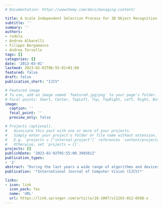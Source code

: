 ```yaml
---
# Documentation: https://wowchemy.com/docs/managing-content/

title: A Scale Independent Selection Process for 3D Object Recognition in Cluttered Scenes
subtitle: ''
summary: ''
authors:
- rodola
- Andrea Albarelli
- Filippo Bergamasco
- Andrea Torsello
tags: []
categories: []
date: '2013-03-01'
lastmod: 2023-02-02T06:55:01+01:00
featured: false
draft: false
publication_short: "IJCV"

# Featured image
# To use, add an image named `featured.jpg/png` to your page's folder.
# Focal points: Smart, Center, TopLeft, Top, TopRight, Left, Right, BottomLeft, Bottom, BottomRight.
image:
  caption: ''
  focal_point: ''
  preview_only: false

# Projects (optional).
#   Associate this post with one or more of your projects.
#   Simply enter your project's folder or file name without extension.
#   E.g. `projects = ["internal-project"]` references `content/project/deep-learning/index.md`.
#   Otherwise, set `projects = []`.
projects: []
publishDate: '2023-02-02T05:55:00.398501Z'
publication_types:
- '2'
abstract: "During the last years a wide range of algorithms and devices have been made available to easily acquire range images. The increasing abundance of depth data boosts the need for reliable and unsupervised analysis techniques, spanning from part registration to automated segmentation. In this context, we focus on the recognition of known objects in cluttered and incomplete 3D scans. Locating and fitting a model to a scene are very important tasks in many scenarios such as industrial inspection, scene understanding, medical imaging and even gaming. For this reason, these problems have been addressed extensively in the literature. Several of the proposed methods adopt local descriptor-based approaches, while a number of hurdles still hinder the use of global techniques. In this paper we offer a different perspective on the topic: We adopt an evolutionary selection algorithm that seeks global agreement among surface points, while operating at a local level. The approach effectively extends the scope of local descriptors by actively selecting correspondences that satisfy global consistency constraints, allowing us to attack a more challenging scenario where model and scene have different, unknown scales. This leads to a novel and very effective pipeline for 3D object recognition, which is validated with an extensive set of experiments and comparisons with recent techniques at the state of the art."
publication: '*International Journal of Computer Vision (IJCV)*'

links:
- icon: link
  icon_pack: fas
  name: 'URL'
  url: https://link.springer.com/article/10.1007/s11263-012-0568-x
---
```

